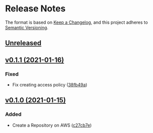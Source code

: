 # Release Notes

The format is based on [Keep a Changelog](https://keepachangelog.com/en/1.0.0/),
and this project adheres to [Semantic Versioning](https://semver.org/spec/v2.0.0.html).

## [Unreleased](https://github.com/eriktisme/terraform-aws-ecr/compare/v0.1.0...master)

## [v0.1.1 (2021-01-16)](https://github.com/eriktisme/terraform-aws-ecr/compare/v0.1.0...v0.1.1)

### Fixed

- Fix creating access policy ([38fb49a](https://github.com/eriktisme/terraform-aws-ecr/commit/38fb49a3cfe092cca30005bad6a014b70b431815))

## [v0.1.0 (2021-01-15)](https://github.com/eriktisme/terraform-aws-ecr/compare/master...v0.1.0)

### Added

- Create a Repository on AWS ([c27cb7e](https://github.com/eriktisme/terraform-aws-ecr/commit/c27cb7ee058dcae277252252c0c867ac8b099d0c))
